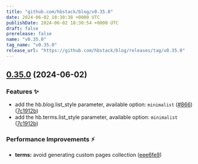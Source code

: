 ```yaml
---
title: "github.com/hbstack/blog/v0.35.0"
date: 2024-06-02 18:30:38 +0000 UTC
publishDate: 2024-06-02 18:30:54 +0000 UTC
draft: false
prerelease: false
name: "v0.35.0"
tag_name: "v0.35.0"
release_url: "https://github.com/hbstack/blog/releases/tag/v0.35.0"
---
```


## [0.35.0](https://github.com/hbstack/blog/compare/v0.34.0...v0.35.0) (2024-06-02)


### Features ✨

* add the hb.blog.list_style parameter, available option: `minimalist` ([#866](https://github.com/hbstack/blog/issues/866)) ([7c1912b](https://github.com/hbstack/blog/commit/7c1912b440024d411276c48a5117dc9dbf92c060))
* add the hb.terms.list_style parameter, available option: `minimalist` ([7c1912b](https://github.com/hbstack/blog/commit/7c1912b440024d411276c48a5117dc9dbf92c060))


### Performance Improvements ⚡️

* **terms:** avoid generating custom pages collection ([eee6fe9](https://github.com/hbstack/blog/commit/eee6fe9a41749294ea13b6fd53c10809bbf96ede))
